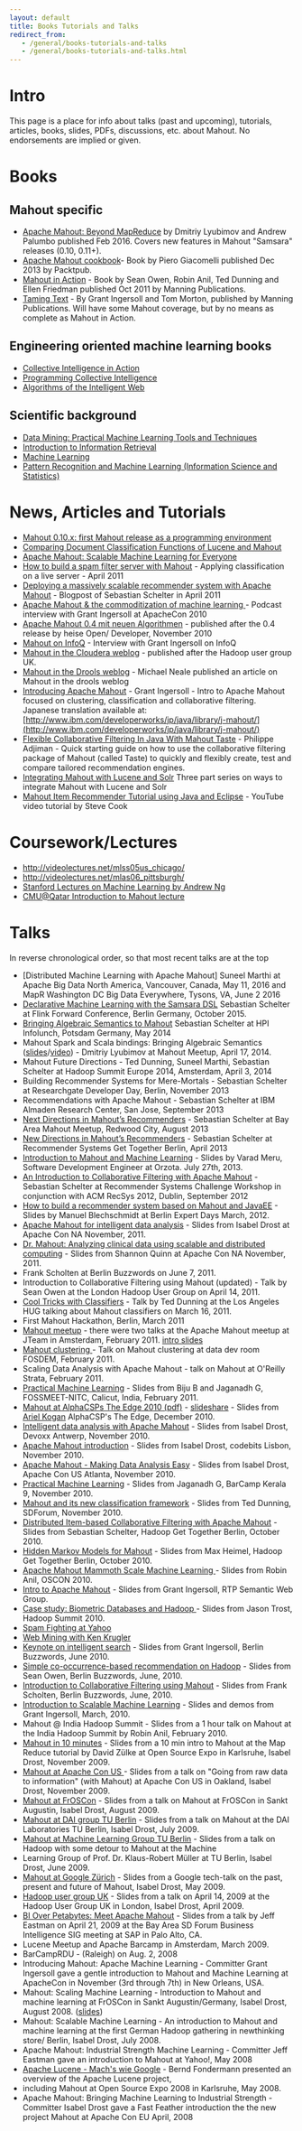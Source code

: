 ```yaml
---
layout: default
title: Books Tutorials and Talks
redirect_from:
   - /general/books-tutorials-and-talks
   - /general/books-tutorials-and-talks.html
---
```

# Intro

This page is a place for info about talks (past and upcoming), tutorials, articles, books, slides, PDFs, discussions, etc. about Mahout. No endorsements are implied or
given.

# Books

## Mahout specific

   * <a href="http://www.weatheringthroughtechdays.com/2016/02/mahout-samsara-book-is-out.html">Apache Mahout: Beyond MapReduce</a> by Dmitriy Lyubimov and Andrew Palumbo published Feb 2016. Covers new features in Mahout "Samsara" releases (0.10, 0.11+).
   * <a href="http://www.packtpub.com/apache-mahout-cookbook/book">Apache Mahout cookbook</a>- Book by Piero Giacomelli published Dec 2013 by Packtpub.
   * <a href="http://www.manning.com/owen/">Mahout in Action</a> - Book by Sean Owen, Robin Anil, Ted Dunning and Ellen Friedman published Oct 2011 by Manning Publications.
   * <a href="http://www.manning.com/ingersoll/">Taming Text</a> - By Grant Ingersoll and Tom Morton, published by Manning Publications. Will have some Mahout coverage, but by no means as complete as Mahout in Action.

## Engineering oriented machine learning books

   * <a href="http://www.amazon.com/Collective-Intelligence-Action-Satnam-Alag/dp/1933988312/ref=pd_bbs_sr_3?ie=UTF8&s=books&qid=1214545249&sr=1-3">Collective Intelligence in Action</a>
   * <a href="http://www.amazon.com/Programming-Collective-Intelligence-Building-Applications/dp/0596529325/ref=pd_bbs_sr_1/104-1017533-9408723?ie=UTF8&s=books&qid=1214593516&sr=1-1">Programming Collective Intelligence</a>
   * <a href="http://www.amazon.com/Algorithms-Intelligent-Web-Haralambos-Marmanis/dp/1933988665/ref=sr_1_1?s=books&ie=UTF8&qid=1298005918&sr=1-1">Algorithms of the Intelligent Web</a>

## Scientific background

   * <a href="http://www.cs.waikato.ac.nz/~ml/weka/book.html">Data Mining: Practical Machine Learning Tools and Techniques</a>
   * <a href="http://www-nlp.stanford.edu/IR-book/">Introduction to Information Retrieval</a>
   * <a href="http://www.amazon.com/Machine-Learning-Mcgraw-Hill-International-Edit/dp/0071154671/ref=pd_bbs_sr_1?ie=UTF8&s=books&qid=1214593709&sr=8-1">Machine Learning</a>
   * <a href="http://www.amazon.com/Pattern-Recognition-Learning-Information-Statistics/dp/0387310738/ref=pd_bbs_sr_2?ie=UTF8&s=books&qid=1214593709&sr=8-2">Pattern Recognition and Machine Learning (Information Science and Statistics) </a>

# News, Articles and Tutorials

   * [Mahout 0.10.x: first Mahout release as a programming environment](http://www.weatheringthroughtechdays.com/2015/04/mahout-010x-first-mahout-release-as.html)
   * [Comparing Document Classification Functions of Lucene and Mahout](http://soleami.com/blog/comparing-document-classification-functions-of-lucene-and-mahout.html)
   * <a href="http://www.ibm.com/developerworks/java/library/j-mahout-scaling/">Apache Mahout: Scalable Machine Learning for Everyone</a>
   * <a href="http://emmaespina.wordpress.com/2011/04/26/ham-spam-and-elephants-or-how-to-build-a-spam-filter-server-with-mahout/">How to build a spam filter server with Mahout</a> - Applying classification on a live server - April 2011
   * <a href="http://ssc.io/deploying-a-massively-scalable-recommender-system-with-apache-mahout/">Deploying a massively scalable recommender system with Apache Mahout</a> - Blogpost of Sebastian Schelter in April 2011
   * <a href="http://www.redmonk.com/cote/2010/11/04/makeall013/">Apache Mahout & the commoditization of machine learning </a> - Podcast interview with Grant Ingersoll at ApacheCon 2010
   * <a href="http://isabel-drost.de/hadoop/slides/devoxx.pdf">Apache Mahout 0.4 mit neuen Algorithmen</a> - published after the 0.4 release by heise Open/ Developer, November 2010
   * <a href="http://www.infoq.com/news/2009/04/mahout">Mahout on InfoQ</a> - Interview with Grant Ingersoll on InfoQ
   * <a href="http://www.cloudera.com/blog/2009/04/21/hadoop-uk-user-group-meeting/">Mahout in the Cloudera weblog</a> - published after the Hadoop user group UK.
   * <a href="http://blog.athico.com/2008/08/machine-learning-and-apache-mahout.html">Mahout in the Drools weblog</a> - Michael Neale published an article on Mahout in the drools weblog
   * <a href="https://www.ibm.com/developerworks/java/library/j-mahout/index.html">Introducing Apache Mahout</a> - Grant Ingersoll - Intro to Apache Mahout focused on clustering, classification and collaborative filtering. Japanese translation available at: [http://www.ibm.com/developerworks/jp/java/library/j-mahout/](http://www.ibm.com/developerworks/jp/java/library/j-mahout/)
   * <a href="http://philippeadjiman.com/blog/2009/11/11/flexible-collaborative-filtering-in-java-with-mahout-taste/">Flexible Collaborative Filtering In Java With Mahout Taste</a> - Philippe Adjiman - Quick starting guide on how to use the collaborative filtering package of Mahout (called Taste) to quickly and flexibly create, test and compare tailored recommendation engines.
   * <a href="http://www.lucidimagination.com/blog/2010/03/16/integrating-apache-mahout-with-apache-lucene-and-solr-part-i-of-3/">Integrating Mahout with Lucene and Solr</a> Three part series on ways to integrate Mahout with Lucene and Solr
   * <a href="https://www.youtube.com/watch?v=yD40rVKUwPI">Mahout Item Recommender Tutorial using Java and Eclipse</a> - YouTube video tutorial by Steve Cook


# Coursework/Lectures

   * <a href="http://videolectures.net/mlss05us_chicago/">http://videolectures.net/mlss05us_chicago/</a>
   * <a href="http://videolectures.net/mlas06_pittsburgh/">http://videolectures.net/mlas06_pittsburgh/</a>
   * <a href="http://see.stanford.edu/see/lecturelist.aspx?coll=348ca38a-3a6d-4052-937d-cb017338d7b1">Stanford Lectures on Machine Learning by Andrew Ng</a>
   * <a href="https://docs.google.com/open?id=0ByhGL2_SCeitMDQ3OTczNjItM2ZjYi00ZDg5LWE0MzItZGQxODQ5NzkzYjNj">CMU@Qatar Introduction to Mahout lecture</a>


# Talks

In reverse chronological order, so that most recent talks are at the top

   * [Distributed Machine Learning with Apache Mahout] Suneel Marthi at Apache Big Data North America, Vancouver, Canada, May 11, 2016 and MapR Washington DC Big Data Everywhere, Tysons, VA, June 2 2016
   * [Declarative Machine Learning with the Samsara DSL](http://www.slideshare.net/FlinkForward/sebastian-schelter-distributed-machine-learing-with-the-samsara-dsl) Sebastian Schelter at Flink Forward Conference, Berlin Germany, October 2015.
   * [Bringing Algebraic Semantics to Mahout](http://www.slideshare.net/sscdotopen/bringing-algebraic-semantics-to-mahout) Sebastian Schelter at HPI Infolunch, Potsdam Germany, May 2014
   * Mahout Spark and Scala bindings: Bringing Algebraic Semantics ([slides](http://www.slideshare.net/DmitriyLyubimov/mahout-scala-and-spark-bindings)/[video](http://youtu.be/h9dpmvNW1Dw)) - Dmitriy Lyubimov at Mahout Meetup, April 17, 2014.
   * Mahout Future Directions - Ted Dunning, Suneel Marthi, Sebastian Schelter at Hadoop Summit Europe 2014, Amsterdam, April 3, 2014
   * Building Recommender Systems for Mere-Mortals - Sebastian Schelter at Researchgate Developer Day, Berlin, November 2013
   * Recommendations with Apache Mahout - Sebastian Schelter at IBM Almaden Research Center, San Jose, September 2013
   * <a href="http://de.slideshare.net/sscdotopen/next-directions-in-mahouts-recommenders">Next Directions in Mahout’s Recommenders</a> - Sebastian Schelter at Bay Area Mahout Meetup, Redwood City, August 2013
   * <a href="http://de.slideshare.net/sscdotopen/new-directions-in-mahouts-recommenders">New Directions in Mahout’s Recommenders</a> - Sebastian Schelter at Recommender Systems Get Together Berlin, April 2013
   * <a href="http://www.slideshare.net/VaradMeru/introduction-to-mahout-and-machine-learning">Introduction to Mahout and Machine Learning</a> - Slides by Varad Meru, Software Development Engineer at Orzota. July 27th, 2013.
   * <a href="http://de.slideshare.net/sscdotopen/introduction-to-collaborative-filtering-with-apache-mahout">An Introduction to Collaborative Filtering with Apache Mahout</a> - Sebastian Schelter at Recommender Systems Challenge Workshop in conjunction with ACM RecSys 2012, Dublin, September 2012
   * <a href="https://github.com/ManuelB/facebook-recommender-demo/raw/master/docs/Talk-BedCon-Berlin-2012.pdf">How to build a recommender system based on Mahout and JavaEE</a> - Slides by Manuel Blechschmidt at Berlin Expert Days March, 2012.
   * <a href="http://lanyrd.com/2011/apachecon-north-america/skdtb/">Apache Mahout for intelligent data analysis</a> - Slides from Isabel Drost at Apache Con NA November, 2011.
   * <a href="http://lanyrd.com/2011/apachecon-north-america/skdrk/">Dr. Mahout: Analyzing clinical data using scalable and distributed computing</a> - Slides from Shannon Quinn at Apache Con NA November, 2011.
   * Frank Scholten at Berlin Buzzwords on June 7, 2011.
   * Introduction to Collaborative Filtering using Mahout (updated) - Talk by Sean Owen at the London Hadoop User Group on April 14, 2011.
   *  <a href="http://www.meetup.com/LA-HUG/pages/Video_from_March_16th_LA-HUG_Ted_Dunning_Mahout">Cool Tricks with Classifiers</a> - Talk by Ted Dunning at the Los Angeles HUG talking about Mahout classifiers on March 16, 2011.
   * First Mahout Hackathon, Berlin, March 2011
   * <a href="http://blog.jteam.nl/2011/01/13/announcement-lucene-nl-mahout-meetup-with-isabel-drost-feb-7/">Mahout meetup</a> - there were two talks at the Apache Mahout meetup at JTeam in Amsterdam, February 2011. <a href="http://isabel-drost.de/hadoop/slides/jteam.pdf">intro slides</a>
   * <a href="http://www.fosdem.org/2011/schedule/event/mahoutclustering.html">Mahout clustering </a> - Talk on Mahout clustering at data dev room FOSDEM, February 2011.
   * Scaling Data Analysis with Apache Mahout - talk on Mahout at O'Reilly Strata, February 2011.
   * <a href="http://www.slideshare.net/jaganadhg/mahout-tutorial-fossmeet-nitc">Practical Machine Learning</a> - Slides from Biju B and Jaganadh G, FOSSMEET-NITC, Calicut, India, February 2011.
   * <a href="http://www.javaedge.com/jedge/pdf/Mahout.pdf">Mahout at AlphaCSPs The Edge 2010 (pdf)</a> - <a href="http://www.slideshare.net/arikogan/mahouts-presentation-at-alphacsps-the-edge-2010">slideshare</a> - Slides from <a href="http://il.linkedin.com/in/arielkogan">Ariel Kogan</a> AlphaCSP's The Edge, December 2010.
   * <a href="http://isabel-drost.de/hadoop/slides/devoxx.pdf">Intelligent data analysis with Apache Mahout</a> - Slides from Isabel Drost, Devoxx Antwerp, November 2010.
   * <a href="http://isabel-drost.de/hadoop/slides/codebits.pdf">Apache Mahout introduction</a> - Slides from Isabel Drost, codebits Lisbon, November 2010.
   * <a href="http://isabel-drost.de/hadoop/slides/apachecon_2010.pdf">Apache Mahout - Making Data Analysis Easy</a> - Slides from Isabel Drost, Apache Con US Atlanta, November 2010.
   * <a href="http://www.slideshare.net/jaganadhg/bck9">Practical Machine Learning</a> - Slides from Jaganadh G, BarCamp Kerala 9, November 2010.
   * <a href="http://www.slideshare.net/tdunning/sdforum-11042010">Mahout and its new classification framework</a> - Slides from Ted Dunning, SDForum, November 2010.
   * <a href="http://www.slideshare.net/sscdotopen/mahoutcf">Distributed Item-based Collaborative Filtering with Apache Mahout</a> - Slides from Sebastian Schelter, Hadoop Get Together Berlin, October 2010.
   * <a href="http://isabel-drost.de/hadoop/slides/HMM.pdf">Hidden Markov Models for Mahout</a> - Slides from Max Heimel, Hadoop Get Together Berlin, October 2010.
   * <a href="http://www.slideshare.net/robinanil/oscon-apache-mahout-mammoth-scale-machine-learning">Apache Mahout Mammoth Scale Machine Learning </a> - Slides from Robin Anil, OSCON 2010.
   * <a href="http://slidesha.re/9LxOIu">Intro to Apache Mahout</a> - Slides from Grant Ingersoll,  RTP Semantic Web Group.
   * <a href="http://www.slideshare.net/ydn/3-biometric-hadoopsummit2010">Case study: Biometric Databases and Hadoop </a> - Slides from Jason Trost, Hadoop Summit 2010.
   * <a href="http://www.slideshare.net/hadoopusergroup/mail-antispam?from=ss_embed">Spam Fighting at Yahoo</a>
   * <a href="http://www.slideshare.net/hadoopusergroup/bixo-hug-talk?from=ss_embed">Web Mining with Ken Krugler</a>
   * <a href="http://berlinbuzzwords.wikidot.com/local--files/links-to-slides/ingersoll_bbuzz2010.pdf">Keynote on intelligent search</a> - Slides from Grant Ingersoll, Berlin Buzzwords, June 2010.
   * <a href="http://berlinbuzzwords.wikidot.com/local--files/links-to-slides/owen_bbuzz2010.pdf">Simple co-occurrence-based recommendation on Hadoop</a> - Slides from Sean Owen, Berlin Buzzwords, June, 2010.
   * <a href="http://berlinbuzzwords.wikidot.com/local--files/links-to-slides/scholten_bbuzz2010.odp">Introduction to Collaborative Filtering using Mahout</a> - Slides from Frank Scholten, Berlin Buzzwords, June, 2010.
   * <a href="http://lucene.grantingersoll.com/2010/02/16/trijug-intro-to-mahout-slides-and-demo-examples/">Introduction to Scalable Machine Learning</a> - Slides and demos from Grant Ingersoll, March, 2010.
   * Mahout @ India Hadoop Summit - Slides from a 1 hour talk on Mahout at the India Hadoop Summit by Robin Anil, February 2010.
   * <a href="http://www.isabel-drost.de/hadoop/slides/opensourceexpo09.pdf">Mahout in 10 minutes</a> - Slides from a 10 min intro to Mahout at the Map Reduce tutorial by David Z&uuml;lke at Open Source Expo in Karlsruhe, Isabel Drost, November 2009.
   * <a href="http://www.isabel-drost.de/hadoop/slides/apacheconus2009.pdf">Mahout at Apache Con US </a> - Slides from a talk on "Going from raw data to information" (with Mahout) at Apache Con US in Oakland, Isabel Drost, November 2009.
   * <a href="http://www.isabel-drost.de/hadoop/slides/froscon2009.pdf">Mahout at FrOSCon</a> - Slides from a talk on Mahout at FrOSCon in Sankt Augustin, Isabel Drost, August 2009.
   * <a href="http://www.isabel-drost.de/hadoop/slides/dai.pdf">Mahout at DAI group TU Berlin</a> - Slides from a talk on Mahout at the DAI Laboratories TU Berlin, Isabel Drost, July 2009.
   * <a href="http://www.isabel-drost.de/hadoop/slides/ulf.pdf">Mahout at Machine Learning Group TU Berlin</a> - Slides from a talk on Hadoop with some detour to Mahout at the Machine
   * Learning Group of Prof. Dr. Klaus-Robert M&uuml;ller at TU Berlin, Isabel Drost, June 2009.
   * <a href="http://www.isabel-drost.de/hadoop/slides/google.pdf">Mahout at Google Z&uuml;rich</a> - Slides from a Google tech-talk on the past, present and future of Mahout, Isabel Drost, May 2009.
   * <a href="http://static.last.fm/johan/huguk-20090414/isabel_drost-introducing_apache_mahout.pdf">Hadoop user group UK</a> - Slides from a talk on April 14, 2009 at the Hadoop User Group UK in London, Isabel Drost, April 2009.
   * <a href="http://cwiki.apache.org/confluence/download/attachments/88410/SDForum.pdf">BI Over Petabytes: Meet Apache Mahout</a> - Slides from a talk by Jeff Eastman on April 21, 2009 at the Bay Area SD Forum Business Intelligence SIG meeting at SAP in Palo Alto, CA.
   * Lucene Meetup and Apache Barcamp in Amsterdam, March 2009.
   * BarCampRDU - (Raleigh) on Aug. 2, 2008
   * Introducing Mahout: Apache Machine Learning - Committer Grant Ingersoll gave a gentle introduction to Mahout and Machine Learning at ApacheCon in November (3rd through 7th) in New Orleans, USA.
   * Mahout: Scaling Machine Learning - Introduction to Mahout and machine learning at FrOSCon in Sankt Augustin/Germany, Isabel Drost, August 2008.  (<a href="http://cwiki.apache.org/confluence/download/attachments/88410/froscon.pdf">slides</a>)
   * Mahout: Scalable Machine Learning - An introduction to Mahout and machine learning at the first German Hadoop gathering in newthinking store/ Berlin, Isabel Drost, July 2008.
   * Apache Mahout: Industrial Strength Machine Learning - Committer Jeff Eastman gave an introduction to Mahout at Yahoo\!, May 2008
   * <a href="http://people.apache.org/~berndf/openexpode08-lucene-talk.pdf">Apache Lucene - Mach's wie Google</a> - Bernd Fondermann presented an overview of the Apache Lucene project,
   * including Mahout at Open Source Expo 2008 in Karlsruhe, May 2008.
   * Apache Mahout: Bringing Machine Learning to Industrial Strength - Committer Isabel Drost gave a Fast Feather introduction the the new project Mahout at Apache Con EU April, 2008
